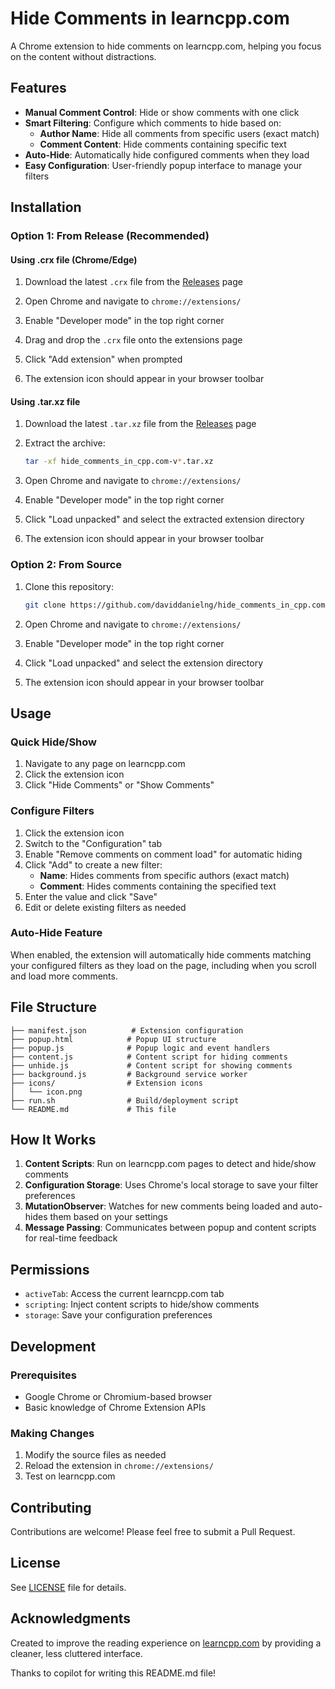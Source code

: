 # Hide Comments in learncpp.com

A Chrome extension to hide comments on learncpp.com, helping you focus on the content without distractions.

## Features

- **Manual Comment Control**: Hide or show comments with one click
- **Smart Filtering**: Configure which comments to hide based on:
  - **Author Name**: Hide all comments from specific users (exact match)
  - **Comment Content**: Hide comments containing specific text
- **Auto-Hide**: Automatically hide configured comments when they load
- **Easy Configuration**: User-friendly popup interface to manage your filters

## Installation

### Option 1: From Release (Recommended)

#### Using .crx file (Chrome/Edge)

1. Download the latest `.crx` file from the [Releases](https://github.com/daviddanielng/hide_comments_in_cpp.com/releases) page

2. Open Chrome and navigate to `chrome://extensions/`

3. Enable "Developer mode" in the top right corner

4. Drag and drop the `.crx` file onto the extensions page

5. Click "Add extension" when prompted

6. The extension icon should appear in your browser toolbar

#### Using .tar.xz file

1. Download the latest `.tar.xz` file from the [Releases](https://github.com/daviddanielng/hide_comments_in_cpp.com/releases) page

2. Extract the archive:

   ```bash
   tar -xf hide_comments_in_cpp.com-v*.tar.xz
   ```

3. Open Chrome and navigate to `chrome://extensions/`

4. Enable "Developer mode" in the top right corner

5. Click "Load unpacked" and select the extracted extension directory

6. The extension icon should appear in your browser toolbar

### Option 2: From Source

1. Clone this repository:

   ```bash
   git clone https://github.com/daviddanielng/hide_comments_in_cpp.com.git
   ```

2. Open Chrome and navigate to `chrome://extensions/`

3. Enable "Developer mode" in the top right corner

4. Click "Load unpacked" and select the extension directory

5. The extension icon should appear in your browser toolbar

## Usage

### Quick Hide/Show

1. Navigate to any page on learncpp.com
2. Click the extension icon
3. Click "Hide Comments" or "Show Comments"

### Configure Filters

1. Click the extension icon
2. Switch to the "Configuration" tab
3. Enable "Remove comments on comment load" for automatic hiding
4. Click "Add" to create a new filter:
   - **Name**: Hides comments from specific authors (exact match)
   - **Comment**: Hides comments containing the specified text
5. Enter the value and click "Save"
6. Edit or delete existing filters as needed

### Auto-Hide Feature

When enabled, the extension will automatically hide comments matching your configured filters as they load on the page, including when you scroll and load more comments.

## File Structure

```
├── manifest.json          # Extension configuration
├── popup.html            # Popup UI structure
├── popup.js              # Popup logic and event handlers
├── content.js            # Content script for hiding comments
├── unhide.js             # Content script for showing comments
├── background.js         # Background service worker
├── icons/                # Extension icons
│   └── icon.png
├── run.sh                # Build/deployment script
└── README.md             # This file
```

## How It Works

1. **Content Scripts**: Run on learncpp.com pages to detect and hide/show comments
2. **Configuration Storage**: Uses Chrome's local storage to save your filter preferences
3. **MutationObserver**: Watches for new comments being loaded and auto-hides them based on your settings
4. **Message Passing**: Communicates between popup and content scripts for real-time feedback

## Permissions

- `activeTab`: Access the current learncpp.com tab
- `scripting`: Inject content scripts to hide/show comments
- `storage`: Save your configuration preferences

## Development

### Prerequisites

- Google Chrome or Chromium-based browser
- Basic knowledge of Chrome Extension APIs

### Making Changes

1. Modify the source files as needed
2. Reload the extension in `chrome://extensions/`
3. Test on learncpp.com

## Contributing

Contributions are welcome! Please feel free to submit a Pull Request.

## License

See [LICENSE](LICENSE) file for details.

## Acknowledgments

Created to improve the reading experience on [learncpp.com](https://www.learncpp.com) by providing a cleaner, less cluttered interface.

Thanks to copilot for writing this README.md file!
